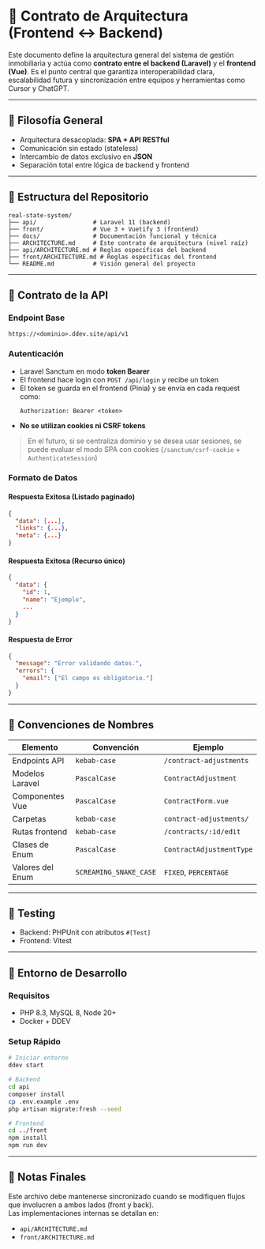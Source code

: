 # 🧱 Contrato de Arquitectura (Frontend ↔ Backend)

Este documento define la arquitectura general del sistema de gestión inmobiliaria y actúa como **contrato entre el backend (Laravel)** y el **frontend (Vue)**. Es el punto central que garantiza interoperabilidad clara, escalabilidad futura y sincronización entre equipos y herramientas como Cursor y ChatGPT.

---

## 🧭 Filosofía General

- Arquitectura desacoplada: **SPA + API RESTful**
- Comunicación sin estado (stateless)
- Intercambio de datos exclusivo en **JSON**
- Separación total entre lógica de backend y frontend

---

## 📁 Estructura del Repositorio

```
real-state-system/
├── api/                # Laravel 11 (backend)
├── front/              # Vue 3 + Vuetify 3 (frontend)
├── docs/               # Documentación funcional y técnica
├── ARCHITECTURE.md     # Este contrato de arquitectura (nivel raíz)
├── api/ARCHITECTURE.md # Reglas específicas del backend
├── front/ARCHITECTURE.md # Reglas específicas del frontend
└── README.md           # Visión general del proyecto
```

---

## 🔗 Contrato de la API

### Endpoint Base

```
https://<dominio>.ddev.site/api/v1
```

### Autenticación

- Laravel Sanctum en modo **token Bearer**
- El frontend hace login con `POST /api/login` y recibe un token
- El token se guarda en el frontend (Pinia) y se envía en cada request como:
  ```
  Authorization: Bearer <token>
  ```
- **No se utilizan cookies ni CSRF tokens**

> En el futuro, si se centraliza dominio y se desea usar sesiones, se puede evaluar el modo SPA con cookies (`/sanctum/csrf-cookie` + `AuthenticateSession`)

### Formato de Datos

#### Respuesta Exitosa (Listado paginado)

```json
{
  "data": [...],
  "links": {...},
  "meta": {...}
}
```

#### Respuesta Exitosa (Recurso único)

```json
{
  "data": {
    "id": 1,
    "name": "Ejemplo",
    ...
  }
}
```

#### Respuesta de Error

```json
{
  "message": "Error validando datos.",
  "errors": {
    "email": ["El campo es obligatorio."]
  }
}
```

---

## 📛 Convenciones de Nombres

| Elemento             | Convención     | Ejemplo                   |
|----------------------|----------------|---------------------------|
| Endpoints API        | `kebab-case`   | `/contract-adjustments`   |
| Modelos Laravel      | `PascalCase`   | `ContractAdjustment`      |
| Componentes Vue      | `PascalCase`   | `ContractForm.vue`        |
| Carpetas             | `kebab-case`   | `contract-adjustments/`   |
| Rutas frontend       | `kebab-case`   | `/contracts/:id/edit`     |
| Clases de Enum       | `PascalCase`       | `ContractAdjustmentType`         |
| Valores del Enum     | `SCREAMING_SNAKE_CASE` | `FIXED`, `PERCENTAGE`             |

---

## 🧪 Testing

- Backend: PHPUnit con atributos `#[Test]`
- Frontend: Vitest

---

## 🧰 Entorno de Desarrollo

### Requisitos

- PHP 8.3, MySQL 8, Node 20+
- Docker + DDEV

### Setup Rápido

```bash
# Iniciar entorno
ddev start

# Backend
cd api
composer install
cp .env.example .env
php artisan migrate:fresh --seed

# Frontend
cd ../front
npm install
npm run dev
```

---

## 📎 Notas Finales

Este archivo debe mantenerse sincronizado cuando se modifiquen flujos que involucren a ambos lados (front y back).  
Las implementaciones internas se detallan en:

- `api/ARCHITECTURE.md`
- `front/ARCHITECTURE.md`
